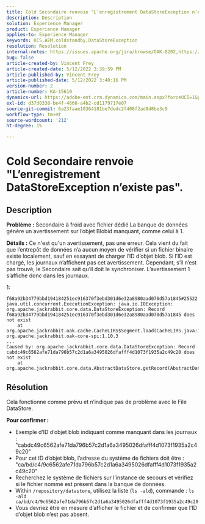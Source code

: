 ```yaml
---
title: Cold Secondaire renvoie "L’enregistrement DataStoreException n’existe pas".
description: Description
solution: Experience Manager
product: Experience Manager
applies-to: Experience Manager
keywords: KCS,AEM,coldstandby,DataStoreException
resolution: Resolution
internal-notes: https://issues.apache.org/jira/browse/OAK-8202,https://jira.corp.adobe.com/browse/GRANITE-11668
bug: false
article-created-by: Vincent Frey
article-created-date: 5/12/2022 3:39:59 PM
article-published-by: Vincent Frey
article-published-date: 5/12/2022 3:40:16 PM
version-number: 2
article-number: KA-15610
dynamics-url: https://adobe-ent.crm.dynamics.com/main.aspx?forceUCI=1&pagetype=entityrecord&etn=knowledgearticle&id=8e6000c7-09d2-ec11-a7b5-0022480a8683
exl-id: d37d0338-be4f-4660-a4b2-cd1179717e07
source-git-commit: 6a23faae10364181be7dedc2f408f2ad8d8be3c9
workflow-type: tm+mt
source-wordcount: '212'
ht-degree: 1%

---
```


# Cold Secondaire renvoie &quot;L’enregistrement DataStoreException n’existe pas&quot;.

## Description


<b>Problème :</b>
Secondaire à froid avec fichier dédié La banque de données génère un avertissement sur l’objet Blobid manquant, comme celui à 1.

<b>Détails :</b>
Ce n&#39;est qu&#39;un avertissement, pas une erreur. Cela vient du fait que l’entrepôt de données n’a aucun moyen de vérifier si un fichier binaire existe localement, sauf en essayant de charger l’ID d’objet blob.
Si l’ID est chargé, les journaux n’affichent pas cet avertissement. Cependant, s’il n’est pas trouvé, le Secondaire sait qu’il doit le synchroniser. L’avertissement 1 s’affiche donc dans les journaux.


1: 

```*WARN* standby-run-1 org.apache.jackrabbit.oak.plugins.blob.datastore.DataStoreBlobStore Error occurred while loading bytes from steam while fetching for id
f68a92b34779bbd194184251ec916370f3ebd301d6e32a8980aad070d57a1845#25522
java.util.concurrent.ExecutionException: java.io.IOException: org.apache.jackrabbit.core.data.DataStoreException: Record 
f68a92b34779bbd194184251ec916370f3ebd301d6e32a8980aad070d57a1845 does not exist
    at org.apache.jackrabbit.oak.cache.CacheLIRS$Segment.load(CacheLIRS.java:1017) org.apache.jackrabbit.oak-core-spi:1.10.3
...
Caused by: org.apache.jackrabbit.core.data.DataStoreException: Record cabdc49c6562afe71da796b57c2d1a6a3495026dfafff4d1073f1935a2c49c20 does not exist
    at org.apache.jackrabbit.core.data.AbstractDataStore.getRecord(AbstractDataStore.java:59)
```

## Résolution


Cela fonctionne comme prévu et n’indique pas de problème avec le File DataStore.

<b>Pour confirmer :</b>

- Exemple d’ID d’objet blob indiquant comme manquant dans les journaux : &quot;cabdc49c6562afe71da796b57c2d1a6a3495026dfafff4d1073f1935a2c49c20&quot;
- Pour cet ID d’objet blob, l’adresse du système de fichiers doit être : &quot;ca/bd/c4/9c6562afe71da796b57c2d1a6a3495026dfafff4d1073f1935a2c49c20&quot;
- Recherchez le système de fichiers sur l’instance de secours et vérifiez si le fichier nommé est présent dans la banque de données.
- Within `/repository/datastore`, utilisez la liste (`ls -ald`), commande : `ls -ald ca/bd/c4/9c6562afe71da796b57c2d1a6a3495026dfafff4d1073f1935a2c49c20`
- Vous devriez être en mesure d’afficher le fichier et de confirmer que l’ID d’objet blob n’est pas absent.

